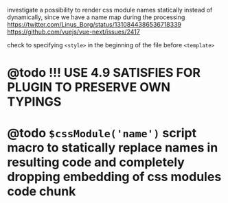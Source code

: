investigate a possibility to render css module names statically instead of dynamically, since we have a name map during the processing
https://twitter.com/Linus_Borg/status/1310844386536718339
https://github.com/vuejs/vue-next/issues/2417

check to specifying `<style>` in the beginning of the file before `<template>`

# @todo !!! USE 4.9 SATISFIES FOR PLUGIN TO PRESERVE OWN TYPINGS

# @todo `$cssModule('name')` script macro to statically replace names in resulting code and completely dropping embedding of css modules code chunk
